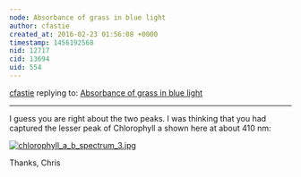 ```yaml
---
node: Absorbance of grass in blue light
author: cfastie
created_at: 2016-02-23 01:56:08 +0000
timestamp: 1456192568
nid: 12717
cid: 13694
uid: 554
---
```




[cfastie](../profile/cfastie) replying to: [Absorbance of grass in blue light](../notes/vanjo63/02-21-2016/absorbance-of-grass-in-blue-light)

----
I guess you are right about the two peaks. I was thinking that you had captured the lesser peak of Chlorophyll a shown here at about 410 nm:

[![chlorophyll_a_b_spectrum_3.jpg](//i.publiclab.org/system/images/photos/000/014/511/medium/chlorophyll_a_b_spectrum_3.jpg)](//i.publiclab.org/system/images/photos/000/014/511/original/chlorophyll_a_b_spectrum_3.jpg)

Thanks, 
Chris
